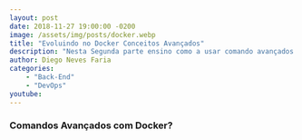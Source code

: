 ```yaml
---
layout: post
date: 2018-11-27 19:00:00 -0200
image: /assets/img/posts/docker.webp
title: "Evoluindo no Docker Conceitos Avançados"
description: "Nesta Segunda parte ensino como a usar comando avançados do Docker efetuar deploy na nuvem."
author: Diego Neves Faria
categories: 
    - "Back-End"
    - "DevOps"
youtube:
---
```


<h3><b>Comandos Avançados com Docker?</b></h3>

